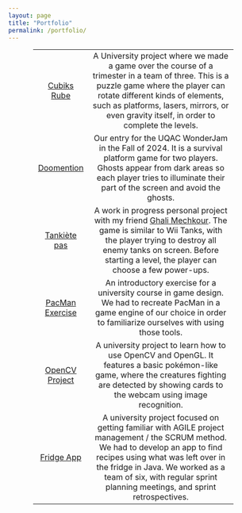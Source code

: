 ```yaml
---
layout: page
title: "Portfolio"
permalink: /portfolio/
---
```


<div style="margin-left: auto;
            margin-right: auto;
            width: 80%;">
<table>
<tbody>
<tr>
<td style="text-align: center;"><a href="https://uniren1-my.sharepoint.com/:f:/g/personal/theo_legoc_etudiant_univ-rennes_fr/Egij64MkoNBLqyhHhHxp6goBMCyWAls6H112O6XkQ14ncg?e=pRlmNN">Cubiks Rube</a></td>
<td style="text-align: center;">A University project where we made a game over the course of a trimester in a team of three. This is a puzzle game where the player can rotate different kinds of elements, such as platforms, lasers, mirrors, or even gravity itself, in order to complete the levels. </td>
</tr>
<tr>
<td style="text-align: center;"><a href="https://tea-enjoyers.itch.io/doomension">Doomention</a></td>
<td style="text-align: center;"> Our entry for the UQAC WonderJam in the Fall of 2024. It is a survival platform game for two players. Ghosts appear from dark areas so each player tries to illuminate their part of the screen and avoid the ghosts.</td>
</tr>
<tr>
<td style="text-align: center;"><a href="https://github.com/LeClaptain/tankiete-pas">Tankiète pas</a></td>
<td style="text-align: center;">A work in progress personal project with my friend <a href="https://github.com/LeClaptain">Ghali Mechkour</a>. The game is similar to Wii Tanks, with the player trying to destroy all enemy tanks on screen. Before starting a level, the player can choose a few power-ups.</td>
</tr>
<tr>
<td style="text-align: center;"><a href="https://github.com/tlegoc/UQAC_Pacman">PacMan Exercise</a></td>
<td style="text-align: center;"> An introductory exercise for a university course in game design. We had to recreate PacMan in a game engine of our choice in order to familiarize ourselves with using those tools.</td>
</tr>
<tr>
<td style="text-align: center;"><a href="https://devops.telecomste.fr/mechkour.ghali/projet-open-cv">OpenCV Project</a></td>
<td style="text-align: center;">A university project to learn how to use OpenCV and OpenGL. It features a basic pokémon-like game, where the creatures fighting are detected by showing cards to the webcam using image recognition.</td>
</tr>
<tr>
<td style="text-align: center;"><a href="https://devops.telecomste.fr/prinfo/2023-24/info10">Fridge App</a></td>
<td style="text-align: center;">A university project focused on getting familiar with AGILE project management / the SCRUM method. We had to develop an app to find recipes using what was left over in the fridge in Java. We worked as a team of six, with regular sprint planning meetings, and sprint retrospectives.</td>
</tr>
</tbody>
</table>
</div>

